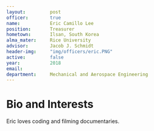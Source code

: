 ```yaml
---
layout:     	post
officer: 		true
name:      		Eric Camillo Lee
position: 		Treasurer
hometown: 		Ilsan, South Korea
alma_mater: 	Rice University
advisor: 		Jacob J. Schmidt
header-img: 	"img/officers/eric.PNG"
active: 		false
year:  			2018
email: 			
department: 	Mechanical and Aerospace Engineering
---
```


# Bio and Interests
Eric loves coding and filming documentaries. 

